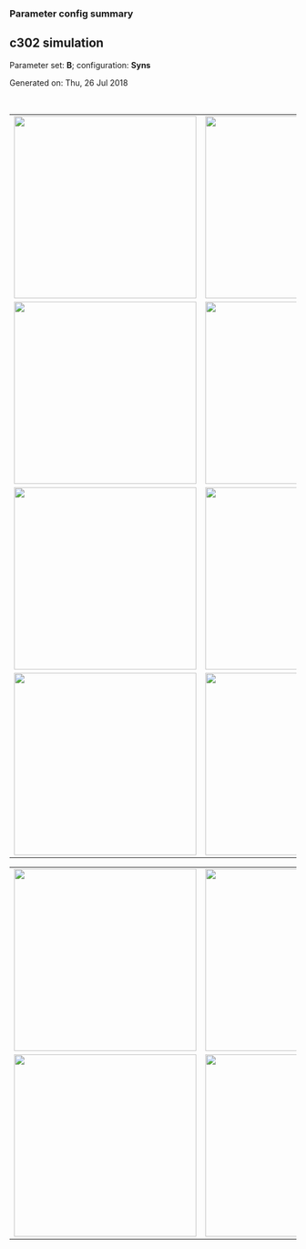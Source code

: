 ### Parameter config summary 
<h2>c302 simulation</h2>
<p>Parameter set: <b>B</b>; configuration: <b>Syns</b></p>
<p>Generated on: Thu, 26 Jul 2018</p><br/>
<table>

<tr>
  <td><a href="images/neurons_B_Syns.png"><img alt=" " src="images/neurons_B_Syns.png" height="320"/></a></td>
  <td><a href="images/traces_neuron_Syns_B.png"><img alt=" " src="images/traces_neuron_Syns_B.png" height="320"/></a></td>
</tr>

<tr>
  <td><a href="images/neuron_activity_B_Syns.png"><img alt=" " src="images/neuron_activity_B_Syns.png" height="320"/></a></td>
  <td><a href="images/traces_neuron_activity_Syns_B.png"><img alt=" " src="images/traces_neuron_activity_Syns_B.png" height="320"/></a></td>
</tr>

<tr>
  <td><a href="images/muscles_B_Syns.png"><img alt=" " src="images/muscles_B_Syns.png" height="320"/></a></td>
  <td><a href="images/traces_muscles_Syns_B.png"><img alt=" " src="images/traces_muscles_Syns_B.png" height="320"/></a></td>
</tr>

<tr>
  <td><a href="images/muscle_activity_B_Syns.png"><img alt=" " src="images/muscle_activity_B_Syns.png" height="320"/></a></td>
  <td><a href="images/traces_muscles_activity_Syns_B.png"><img alt=" " src="images/traces_muscles_activity_Syns_B.png" height="320"/></a></td>
</tr>
</table>
<table>

<tr><td><a href="images/c302_B_Syns_exc_to_neurons.png"><img alt=" " src="images/c302_B_Syns_exc_to_neurons.png" height="320"/></a></td>

  <td><a href="images/c302_B_Syns_inh_to_neurons.png"><img alt=" " src="images/c302_B_Syns_inh_to_neurons.png" height="320"/></a></td>

  <td><a href="images/c302_B_Syns_elec_neurons_neurons.png"><img alt=" " src="images/c302_B_Syns_elec_neurons_neurons.png" height="320"/></a></td></tr>

<tr><td><a href="images/c302_B_Syns_exc_to_muscles.png"><img alt=" " src="images/c302_B_Syns_exc_to_muscles.png" height="320"/></a></td>

  <td><a href="images/c302_B_Syns_inh_to_muscles.png"><img alt=" " src="images/c302_B_Syns_inh_to_muscles.png" height="320"/></a></td></tr>
</table>
